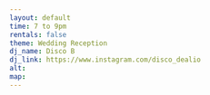 ```yaml
---
layout: default
time: 7 to 9pm
rentals: false
theme: Wedding Reception
dj_name: Disco B
dj_link: https://www.instagram.com/disco_dealio
alt:
map:
---
```

